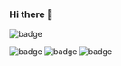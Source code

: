 ### Hi there 👋

<!--
**Ibrahimabdo231018/Ibrahimabdo231018** is a ✨ _special_ ✨ repository because its `README.md` (this file) appears on your GitHub profile.

Here are some ideas to get you started:

- 🔭 I’m currently working on ...
- 🌱 I’m currently learning ...
- 👯 I’m looking to collaborate on ...
- 🤔 I’m looking for help with ...
- 💬 Ask me about ...
- 📫 How to reach me: ...
- 😄 Pronouns: ...
- ⚡ Fun fact: ...
-->
![badge](https://custom-icon-badges.herokuapp.com/badge/ADS&AI-3x-orange.svg?logo=goldmedal) 

![badge](https://custom-icon-badges.herokuapp.com/badge/ADS&AI-2x-orange.svg?logo=silvermedal) 
![badge](https://custom-icon-badges.herokuapp.com/badge/ADS&AI-1x-orange.svg?logo=bronzemedal) 
![badge](https://custom-icon-badges.herokuapp.com/badge/Pornhub-1x-orange.svg?logo=goldmedal) 
